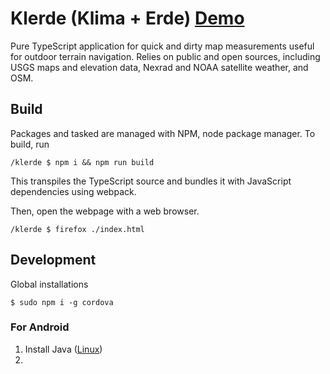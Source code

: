 # Klerde (Klima + Erde) [Demo](https://rwev.github.io/klerde/)
Pure TypeScript application for quick and dirty map measurements useful for outdoor terrain navigation. Relies on public and open sources, including USGS maps and elevation data, Nexrad and NOAA satellite weather, and OSM. 

## Build 

Packages and tasked are managed with NPM, node package manager. To build, run
```shell
/klerde $ npm i && npm run build
```

This transpiles the TypeScript source and bundles it with JavaScript dependencies using webpack. 

Then, open the webpage with a web browser.
```shell
/klerde $ firefox ./index.html
```

## Development 

Global installations
```shell
$ sudo npm i -g cordova
```

### For Android 
1. Install Java ([Linux](https://www.java.com/en/download/help/linux_x64_install.xml#download)) 
2. 


